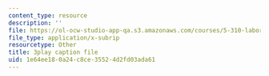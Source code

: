 ```yaml
---
content_type: resource
description: ''
file: https://ol-ocw-studio-app-qa.s3.amazonaws.com/courses/5-310-laboratory-chemistry-fall-2019/1e64ee180a24c8ce35524d2fd03ada61_l1hMkDTg2lg.srt
file_type: application/x-subrip
resourcetype: Other
title: 3play caption file
uid: 1e64ee18-0a24-c8ce-3552-4d2fd03ada61
---
```

